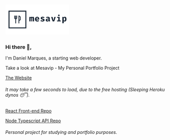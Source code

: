 <h1>
  <img alt="Mesavip" title="Mesavip" src=".github/logo.png" width="200px" />
</h1>

### Hi there 👋,
I'm Daniel Marques, a starting web developer.

Take a look at Mesavip - My Personal Portfolio Project

[The Website](https://mesavip-web.herokuapp.com/)
###### It may take a few seconds to load, due to the free hosting (Sleeping Heroku dynos 😴).
 
[React Front-end Repo](https://github.com/danielmarques12/mesavip-web)

[Node Typescript API Repo](https://github.com/danielmarques12/mesavip-api)

###### Personal project for studying and portfolio purposes.
